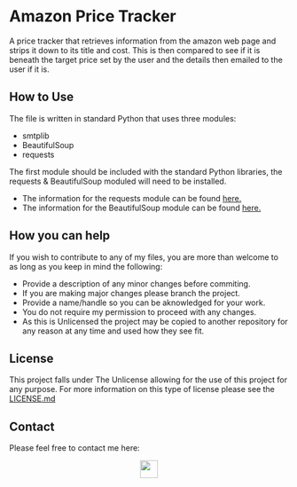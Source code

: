 # Amazon Price Tracker

A price tracker that retrieves information from the amazon web page and strips it down to its title and cost. 
This is then compared to see if it is beneath the target price set by the user and the details then emailed to the user if it is.

## How to Use

The file is written in standard Python that uses three modules: 
- smtplib
- BeautifulSoup
- requests

The first module should be included with the standard Python libraries, the requests & BeautifulSoup moduled will need to be installed. 
- The information for the requests module can be found [here.](https://realpython.com/python-requests/) 
- The information for the BeautifulSoup module can be found [here.](https://www.crummy.com/software/BeautifulSoup/bs4/doc/) 

## How you can help

If you wish to contribute to any of my files, you are more than welcome to as long as you keep in mind the following:
 - Provide a description of any minor changes before commiting.
 - If you are making major changes please branch the project.
 - Provide a name/handle so you can be aknowledged for your work.
 - You do not require my permission to proceed with any changes.
 - As this is Unlicensed the project may be copied to another repository for any reason at any time and used how they see fit.

## License

This project falls under The Unlicense allowing for the use of this project for any purpose. For more information on this type of license please see the [LICENSE.md](https://github.com/alexhill-coder/python-password-manager/blob/master/LICENSE.md)

## Contact

Please feel free to contact me here:
<p align=center>
<a href="https://www.linkedin.com/in/alex-hill-webdeveloper">
<img src="https://img.shields.io/badge/-@alex hill webdeveloper-blue?style=for-the-badge&logo=Linkedin&logoColor=white&link=https://www.linkedin.com/in/alex-hill-webdeveloper/" height=32/>
</a>
</p>
